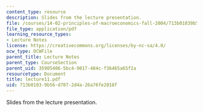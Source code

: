 ```yaml
---
content_type: resource
description: Slides from the lecture presentation.
file: /courses/14-02-principles-of-macroeconomics-fall-2004/713b01039b56d7072d4a26a76fe2018f_lecture11.pdf
file_type: application/pdf
learning_resource_types:
- Lecture Notes
license: https://creativecommons.org/licenses/by-nc-sa/4.0/
ocw_type: OCWFile
parent_title: Lecture Notes
parent_type: CourseSection
parent_uid: 35905406-5bc4-9017-484c-f36465a65f2a
resourcetype: Document
title: lecture11.pdf
uid: 713b0103-9b56-d707-2d4a-26a76fe2018f
---
```

Slides from the lecture presentation.